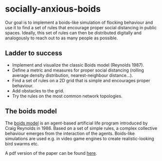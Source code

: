 # socially-anxious-boids

Our goal is to implement a boids-like simulation of flocking behaviour and use it to find a set of rules that encourage proper social distancing in public spaces. Ideally, this set of rules can then be distributed digitally and analogously to reach out to as many people as possible.


## Ladder to success

 - Implement and visualize the classic Boids model (Reynolds 1987).
 - Define a metric and measures for proper social distancing (rolling average density distribution, nearest-neighbour distance...).
 - Find a set of rules on a 2D grid that is simple and encourages proper behaviour.
 - Add obstacles to the grid.
 - Try the rules on the most common network topologies.


## The boids model

The [boids model](https://dl.acm.org/doi/10.1145/37402.37406) is an agent-based artificial life program introduced by Craig Reynolds in 1986. Based on a set of simple rules, a complex collective behaviour emerges from the interaction of the agents. Boids-like simulations are used e.g. in video game engines to create realistic-looking bird swarms etc.

A pdf version of the paper can be found [here](https://team.inria.fr/imagine/files/2014/10/flocks-hers-and-schools.pdf).
